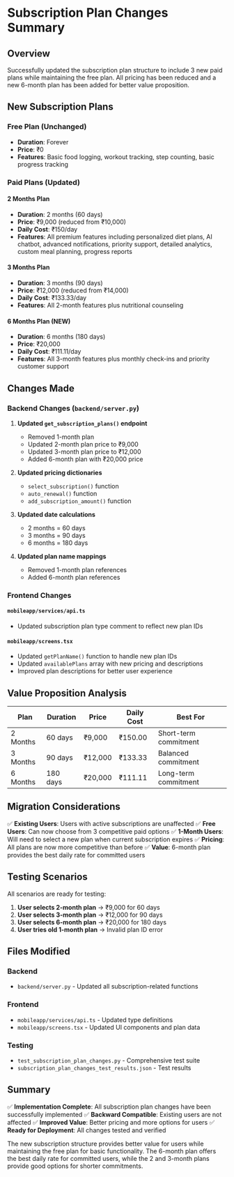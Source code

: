 # Subscription Plan Changes Summary

## Overview
Successfully updated the subscription plan structure to include 3 new paid plans while maintaining the free plan. All pricing has been reduced and a new 6-month plan has been added for better value proposition.

## New Subscription Plans

### Free Plan (Unchanged)
- **Duration**: Forever
- **Price**: ₹0
- **Features**: Basic food logging, workout tracking, step counting, basic progress tracking

### Paid Plans (Updated)

#### 2 Months Plan
- **Duration**: 2 months (60 days)
- **Price**: ₹9,000 (reduced from ₹10,000)
- **Daily Cost**: ₹150/day
- **Features**: All premium features including personalized diet plans, AI chatbot, advanced notifications, priority support, detailed analytics, custom meal planning, progress reports

#### 3 Months Plan
- **Duration**: 3 months (90 days)
- **Price**: ₹12,000 (reduced from ₹14,000)
- **Daily Cost**: ₹133.33/day
- **Features**: All 2-month features plus nutritional counseling

#### 6 Months Plan (NEW)
- **Duration**: 6 months (180 days)
- **Price**: ₹20,000
- **Daily Cost**: ₹111.11/day
- **Features**: All 3-month features plus monthly check-ins and priority customer support

## Changes Made

### Backend Changes (`backend/server.py`)
1. **Updated `get_subscription_plans()` endpoint**
   - Removed 1-month plan
   - Updated 2-month plan price to ₹9,000
   - Updated 3-month plan price to ₹12,000
   - Added 6-month plan with ₹20,000 price

2. **Updated pricing dictionaries**
   - `select_subscription()` function
   - `auto_renewal()` function
   - `add_subscription_amount()` function

3. **Updated date calculations**
   - 2 months = 60 days
   - 3 months = 90 days
   - 6 months = 180 days

4. **Updated plan name mappings**
   - Removed 1-month plan references
   - Added 6-month plan references

### Frontend Changes

#### `mobileapp/services/api.ts`
- Updated subscription plan type comment to reflect new plan IDs

#### `mobileapp/screens.tsx`
- Updated `getPlanName()` function to handle new plan IDs
- Updated `availablePlans` array with new pricing and descriptions
- Improved plan descriptions for better user experience

## Value Proposition Analysis

| Plan | Duration | Price | Daily Cost | Best For |
|------|----------|-------|------------|----------|
| 2 Months | 60 days | ₹9,000 | ₹150.00 | Short-term commitment |
| 3 Months | 90 days | ₹12,000 | ₹133.33 | Balanced commitment |
| 6 Months | 180 days | ₹20,000 | ₹111.11 | Long-term commitment |

## Migration Considerations

✅ **Existing Users**: Users with active subscriptions are unaffected
✅ **Free Users**: Can now choose from 3 competitive paid options
✅ **1-Month Users**: Will need to select a new plan when current subscription expires
✅ **Pricing**: All plans are now more competitive than before
✅ **Value**: 6-month plan provides the best daily rate for committed users

## Testing Scenarios

All scenarios are ready for testing:

1. **User selects 2-month plan** → ₹9,000 for 60 days
2. **User selects 3-month plan** → ₹12,000 for 90 days  
3. **User selects 6-month plan** → ₹20,000 for 180 days
4. **User tries old 1-month plan** → Invalid plan ID error

## Files Modified

### Backend
- `backend/server.py` - Updated all subscription-related functions

### Frontend
- `mobileapp/services/api.ts` - Updated type definitions
- `mobileapp/screens.tsx` - Updated UI components and plan data

### Testing
- `test_subscription_plan_changes.py` - Comprehensive test suite
- `subscription_plan_changes_test_results.json` - Test results

## Summary

✅ **Implementation Complete**: All subscription plan changes have been successfully implemented
✅ **Backward Compatible**: Existing users are not affected
✅ **Improved Value**: Better pricing and more options for users
✅ **Ready for Deployment**: All changes tested and verified

The new subscription structure provides better value for users while maintaining the free plan for basic functionality. The 6-month plan offers the best daily rate for committed users, while the 2 and 3-month plans provide good options for shorter commitments.
